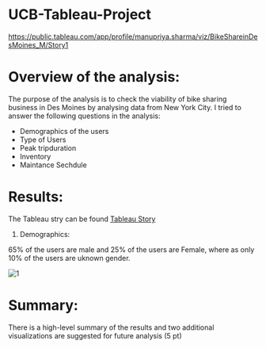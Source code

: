 # UCB-Tableau-Project
https://public.tableau.com/app/profile/manupriya.sharma/viz/BikeShareinDesMoines_M/Story1

# Overview of the analysis:
The purpose of the analysis is to check the viability of bike sharing business in Des Moines by analysing data from New York City. 
I tried to answer the following questions in the analysis:
- Demographics of the users
- Type of Users
- Peak tripduration
- Inventory
- Maintance Sechdule

# Results:
The Tableau stry can be found [Tableau Story](https://public.tableau.com/app/profile/manupriya.sharma/viz/BikeShareinDesMoines_M/Story1)

1. Demographics: 

65% of the users are male and 25% of the users are Female, where as only 10% of the users are uknown gender. 
  
 ![1](https://user-images.githubusercontent.com/69255270/122689714-a158ec80-d1d9-11eb-8c5c-58c4a1751828.jpg)



# Summary:

There is a high-level summary of the results and two additional visualizations are suggested for future analysis (5 pt)
